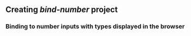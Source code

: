 ## Creating *bind-number* project

### Binding to number inputs with types displayed in the browser
